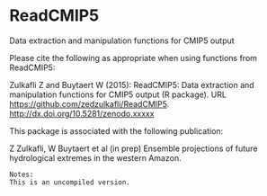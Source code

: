 # ReadCMIP5
Data extraction and manipulation functions for CMIP5 output
    
Please cite the following as appropriate when using functions from ReadCMIP5:
  
  Zulkafli Z and Buytaert W (2015): ReadCMIP5: Data extraction and manipulation functions for CMIP5 output (R package). URL https://github.com/zedzulkafli/ReadCMIP5. http://dx.doi.org/10.5281/zenodo.xxxxx

This package is associated with the following publication: 
  
  Z Zulkafli, W Buytaert et al (in prep) Ensemble projections of future hydrological extremes in the western Amazon.

    Notes: 
    This is an uncompiled version.  
    
